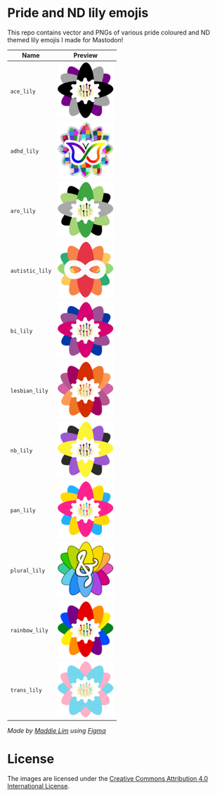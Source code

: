 # Pride and ND lily emojis

This repo contains vector and PNGs of various pride coloured and ND themed lily emojis I made for Mastodon!

|Name|Preview|
|--|--|
|`ace_lily`|<img alt="flower with black, grey, purple asexual pride flag coloured petals and filaments on white center" width=128 src="./png/ace_lily.png"/>|
|`adhd_lily`|<img alt="flower with petals containing randomly coloured and scaled pixelated background and rainbow ADHD butterfly in center" width=128 src="./png/adhd_lily.png"/>|
|`aro_lily`|<img alt="flower with dark green, green, black, grey aromanticp ride flag coloured petals and filaments on white center" width=128 src="./png/aro_lily.png"/>|
|`autistic_lily`|<img alt="flower with red, orange, dark green, green autistic flag coloured petals and white autism infinity symbol in center" width=128 src="./png/autistic_lily.png"/>|
|`bi_lily`|<img alt="flower with pink, blue, purple bisexual pride flag coloured petals and filaments on white center" width=128 src="./png/bi_lily.png"/>|
|`lesbian_lily`|<img alt="flower dark pink, pink, light pink, dark orange, orange, light orange lesbian pride flag coloured petals and filaments on white center" width=128 src="./png/lesbian_lily.png"/>|
|`nb_lily`|<img alt="flower with yellow, purple, black non-binary pride flag coloured petals and filaments on white center" width=128 src="./png/nb_lily.png"/>|
|`pan_lily`|<img alt="flower with pink, yellow, cyan pansexual pride flag coloured petals and filaments on white center" width=128 src="./png/pan_lily.png"/>|
|`plural_lily`|<img alt="flower with 12 petals coloured across hues of the colour wheel with yellow at the top, pink at the right, blue at the bottom, green to the left, and a white tremblesand in the center" width=128 src="./png/plural_lily.png"/>|
|`rainbow_lily`|<img alt="flower with red, orange, yellow, green, blue, purple rainbow pride flag coloured petals and filaments on white center" width=128 src="./png/rainbow_lily.png"/>|
|`trans_lily`|<img alt="flower with pastel blue, pastel pink transgender pride flag coloured petals and filaments on white center" width=128 src="./png/trans_lily.png"/>|

_Made by [Maddie Lim](https://maddie.vision) using [Figma](https://figma.com)_

# License
The images are licensed under the [Creative Commons Attribution 4.0 International License](http://creativecommons.org/licenses/by/4.0/).
